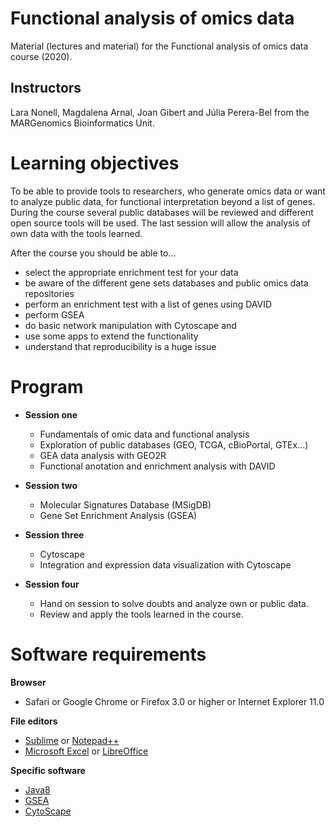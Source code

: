 # Functional analysis of omics data 

Material (lectures and material) for the Functional analysis of omics data course (2020).

## Instructors

Lara Nonell, Magdalena Arnal, Joan Gibert and Júlia Perera-Bel from the MARGenomics Bioinformatics Unit.


# Learning objectives

To be able to provide tools to researchers, who generate omics data or want to analyze public data, for functional interpretation beyond a list of genes. During the course several public databases will be reviewed and different open source tools will be used. The last session will allow the analysis of own data with the tools learned.

After the course you should be able to...

* select the appropriate enrichment test for your data
* be aware of the different gene sets databases and public omics data repositories
* perform an enrichment test with a list of genes using DAVID
* perform GSEA
* do basic network manipulation with Cytoscape and
* use some apps to extend the functionality
* understand that reproducibility is a huge issue


# Program


* **Session one**
	* Fundamentals of omic data and functional analysis
	* Exploration of public databases (GEO, TCGA, cBioPortal, GTEx...)
	* GEA data analysis with GEO2R
	* Functional anotation and enrichment analysis with DAVID
	
* **Session two**
	* Molecular Signatures Database (MSigDB)
	* Gene Set Enrichment Analysis (GSEA)

* **Session three**
	* Cytoscape
	* Integration and expression data visualization with Cytoscape
	
* **Session four**
	* Hand on session to solve doubts and analyze own or public data. 
	* Review and apply the tools learned in the course.
	
	
# Software requirements

**Browser**
* Safari or Google Chrome or Firefox 3.0 or higher or Internet Explorer 11.0

**File editors**
* [Sublime](https://www.sublimetext.com/3) or [Notepad++](https://notepad-plus-plus.org/downloads/)
* [Microsoft Excel](https://www.libreoffice.org/) or [LibreOffice](https://www.openoffice.org/es/download/)

**Specific software**
* [Java8](https://www.java.com/es/download/)
* [GSEA](https://www.gsea-msigdb.org/gsea/downloads.jsp)
* [CytoScape](https://cytoscape.org/)

